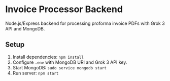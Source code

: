 # Invoice Processor Backend
Node.js/Express backend for processing proforma invoice PDFs with Grok 3 API and MongoDB.

## Setup
1. Install dependencies: `npm install`
2. Configure `.env` with MongoDB URI and Grok 3 API key.
3. Start MongoDB: `sudo service mongodb start`
4. Run server: `npm start`